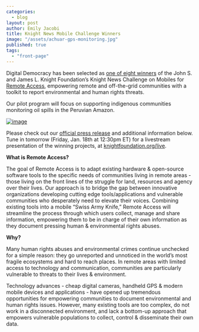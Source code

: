 ```yaml
---
categories: 
  - blog
layout: post
author: Emily Jacobi
title: Knight News Mobile Challenge Winners
image: "/assets/achuar-gps-monitoring.jpg"
published: true
tags: 
  - "front-page"
---
```


Digital Democracy has been selected as [one of eight winners](http://www.knightfoundation.org/press-room/press-release/eight-mobile-ventures-win-24-million-funding-knigh/) of the John S. and James L. Knight Foundation’s Knight News Challenge on Mobiles for [Remote Access](http://digital-democracy.org/2012/09/24/remote-access-connecting-threatened-communities/), empowering remote and off-the-grid communities with a toolkit to report environmental and human rights threats.

Our pilot program will focus on supporting indigenous communities monitoring oil spills in the Peruvian Amazon.

[![image](http://farm9.staticflickr.com/8222/8389656781_aae8e3cc3e.jpg)](http://www.knightfoundation.org/)

Please check out our [official press release](http://www.scribd.com/doc/120834901/Press-Release-Digital-Democracy-a-winner-of-the-Knight-News-Mobile-Challenge) and additional information below. Tune in tomorrow (Friday, Jan. 18th at 12:30pm ET) for a livestream presentation of the winning projects, at [knightfoundation.org/live](http://www.knightfoundation.org/live).

**What is Remote Access?**

The goal of Remote Access is to adapt existing hardware & open-source software tools to the specific needs of communities living in remote areas - those living on the front lines of the struggle for land, resources and agency over their lives. Our approach is to bridge the gap between innovative organizations developing cutting edge tools/applications and vulnerable communities who desperately need to elevate their voices. Combining existing tools into a mobile “Swiss Army Knife,” Remote Access will streamline the process through which users collect, manage and share information, empowering them to be in charge of their own information as they document pressing human & environmental rights abuses.

**Why?**

Many human rights abuses and environmental crimes continue unchecked for a simple reason: they go unreported and unnoticed in the world’s most fragile ecosystems and hard to reach places. In remote areas with limited access to technology and communication, communities are particularly vulnerable to threats to their lives & environment.

Technology advances - cheap digital cameras, handheld GPS & modern mobile devices and applications - have opened up tremendous opportunities for empowering communities to document environmental and human rights issues. However, many existing tools are too complex, do not work in a disconnected environment, and lack a bottom-up approach that empowers vulnerable populations to collect, control & disseminate their own data.